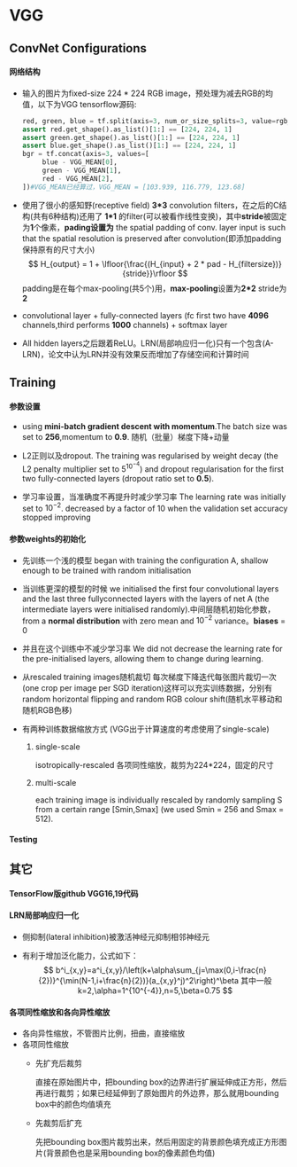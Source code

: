 # VGG

## ConvNet Configurations

#### 网络结构

- 输入的图片为fixed-size 224 * 224 RGB image，预处理为减去RGB的均值，以下为VGG tensorflow源码:

  ```python
  red, green, blue = tf.split(axis=3, num_or_size_splits=3, value=rgb_scaled)
  assert red.get_shape().as_list()[1:] == [224, 224, 1]
  assert green.get_shape().as_list()[1:] == [224, 224, 1]
  assert blue.get_shape().as_list()[1:] == [224, 224, 1]
  bgr = tf.concat(axis=3, values=[
       blue - VGG_MEAN[0],
       green - VGG_MEAN[1],
       red - VGG_MEAN[2],
  ])#VGG_MEAN已经算过，VGG_MEAN = [103.939, 116.779, 123.68]
  ```

- 使用了很小的感知野(receptive field) **3*3**  convolution filters，在之后的C结构(共有6种结构)还用了 **1*1** 的filter(可以被看作线性变换)，其中**stride**被固定为**1**个像素，**pading设置为** the spatial padding of conv. layer input is such that the spatial resolution is preserved after convolution(即添加padding保持原有的尺寸大小) 
  $$
  H_{output} = 1 + \lfloor{\frac{(H_{input} + 2 * pad - H_{filtersize})}{stride}}\rfloor
  $$
  padding是在每个max-pooling(共5个)用，**max-pooling**设置为**2*2** stride为**2**

- convolutional layer + fully-connected layers (fc first two have **4096** channels,third performs **1000** channels) + softmax layer

- All hidden layers之后跟着ReLU。LRN(局部响应归一化)只有一个包含(A-LRN)，论文中认为LRN并没有效果反而增加了存储空间和计算时间

## Training

#### 参数设置
- using **mini-batch gradient descent with momentum**.The batch size was set to **256**,momentum to **0.9**. 随机（批量）梯度下降+动量

- L2正则以及dropout. The training was regularised by weight decay (the L2 penalty multiplier set to $5^{10^{-4}}$) and dropout regularisation for the first two fully-connected layers (dropout ratio set to **0.5**).

- 学习率设置，当准确度不再提升时减少学习率 The learning rate was initially set to $10^{−2}$. decreased by a factor of 10 when the validation set accuracy stopped improving
#### 参数weights的初始化
- 先训练一个浅的模型 began with training the configuration A, shallow enough to be trained with random initialisation

- 当训练更深的模型的时候 we initialised the first four convolutional layers and the last three fullyconnected layers with the layers of net A (the intermediate layers were initialised randomly).中间层随机初始化参数，from a **normal distribution** with zero mean and $10^{-2}$ variance。**biases** = 0

- 并且在这个训练中不减少学习率 We did not decrease the learning rate for the pre-initialised layers, allowing them to change during learning.

- 从rescaled training images随机裁切 每次梯度下降迭代每张图片裁切一次(one crop per image per SGD iteration)这样可以充实训练数据，分别有random horizontal flipping and random RGB colour shift(随机水平移动和随机RGB色移)

- 有两种训练数据缩放方式 (VGG出于计算速度的考虑使用了single-scale)

  1. single-scale

     isotropically-rescaled 各项同性缩放，裁剪为224*224，固定的尺寸

  2. multi-scale 

     each training image is individually rescaled by randomly sampling S from a certain range [Smin,Smax] (we used Smin = 256 and Smax = 512).

#### Testing




## 其它

#### TensorFlow版github VGG16,19代码

#### LRN局部响应归一化

- 侧抑制(lateral inhibition)被激活神经元抑制相邻神经元

- 有利于增加泛化能力，公式如下：
  $$
  b^i_{x,y}=a^i_{x,y}/\left(k+\alpha\sum_{j=\max(0,i-\frac{n}{2})}^{\min(N-1,i+\frac{n}{2})}(a_{x,y}^j)^2\right)^\beta
  其中一般k=2,\alpha=1^{10^{-4}},n=5,\beta=0.75
  $$



#### 各项同性缩放和各向异性缩放

- 各向异性缩放，不管图片比例，扭曲，直接缩放
- 各项同性缩放
    - 先扩充后裁剪

      直接在原始图片中，把bounding box的边界进行扩展延伸成正方形，然后再进行裁剪；如果已经延伸到了原始图片的外边界，那么就用bounding box中的颜色均值填充

    - 先裁剪后扩充

      先把bounding box图片裁剪出来，然后用固定的背景颜色填充成正方形图片(背景颜色也是采用bounding box的像素颜色均值)
      